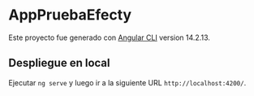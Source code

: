 # AppPruebaEfecty

Este proyecto fue generado con [Angular CLI](https://github.com/angular/angular-cli) version 14.2.13.

## Despliegue en local

Ejecutar `ng serve` y luego ir a la siguiente URL `http://localhost:4200/`.

